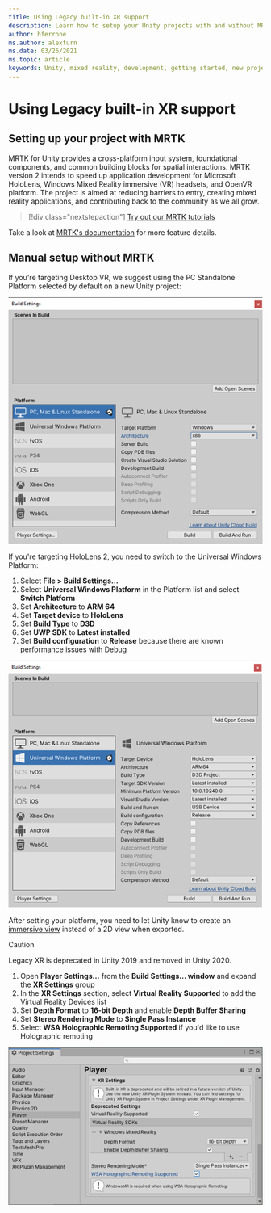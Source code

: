 ```yaml
---
title: Using Legacy built-in XR support
description: Learn how to setup your Unity projects with and without MRTK using Legacy built-in XR support.
author: hferrone
ms.author: alexturn
ms.date: 03/26/2021
ms.topic: article
keywords: Unity, mixed reality, development, getting started, new project, Windows Mixed Reality, UWP, XR, performance, legacy, mrtk
---
```


# Using Legacy built-in XR support

## Setting up your project with MRTK

MRTK for Unity provides a cross-platform input system, foundational components, and common building blocks for spatial interactions. MRTK version 2 intends to speed up application development for Microsoft HoloLens, Windows Mixed Reality immersive (VR) headsets, and OpenVR platform. The project is aimed at reducing barriers to entry, creating mixed reality applications, and contributing back to the community as we all grow.

> [!div class="nextstepaction"]
> [Try out our MRTK tutorials](tutorials/mr-learning-base-01.md)

Take a look at [MRTK's documentation](/windows/mixed-reality/mrtk-unity) for more feature details.

## Manual setup without MRTK

If you're targeting Desktop VR, we suggest using the PC Standalone Platform selected by default on a new Unity project:

![Screenshot of Build Settings window open in the unity editor with PC, Mac & Standalone platform highlighted](images/wmr-config-img-3.png)

If you're targeting HoloLens 2, you need to switch to the Universal Windows Platform:

1.	Select **File > Build Settings...**
2.	Select **Universal Windows Platform** in the Platform list and select **Switch Platform**
3.	Set **Architecture** to **ARM 64**
4.	Set **Target device** to **HoloLens**
5.	Set **Build Type** to **D3D**
6.	Set **UWP SDK** to **Latest installed**
7.	Set **Build configuration** to **Release** because there are known performance issues with Debug

![Screenshot of Build Settings window open in unity editor with Universal Windows Platform highlighted](images/wmr-config-img-4.png)

After setting your platform, you need to let Unity know to create an [immersive view](../../design/app-views.md) instead of a 2D view when exported.

> [!CAUTION]
> Legacy XR is deprecated in Unity 2019 and removed in Unity 2020.

1. Open **Player Settings...** from the **Build Settings... window** and expand the **XR Settings** group
2. In the **XR Settings** section, select **Virtual Reality Supported** to add the Virtual Reality Devices list
3. Set **Depth Format** to **16-bit Depth** and enable **Depth Buffer Sharing**
4. Set **Stereo Rendering Mode** to **Single Pass Instance**
5. Select **WSA Holographic Remoting Supported** if you'd like to use Holographic remoting 

![Screenshot of Project settings window open in unity editor with Player settings section highlighted](images/wmr-config-img-9.png)